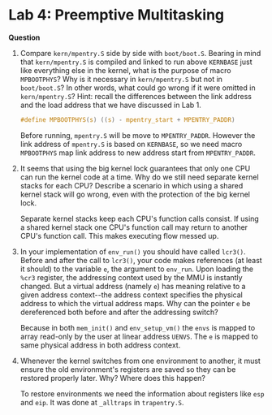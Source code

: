 # Lab 4: Preemptive Multitasking

**Question**

1. Compare `kern/mpentry.S` side by side with `boot/boot.S`. Bearing in mind that `kern/mpentry.S` is compiled and linked to run above `KERNBASE` just like everything else in the kernel, what is the purpose of macro `MPBOOTPHYS`? Why is it necessary in `kern/mpentry.S` but not in `boot/boot.S`? In other words, what could go wrong if it were omitted in `kern/mpentry.S`? 
   Hint: recall the differences between the link address and the load address that we have discussed in Lab 1.

   ```c
   #define MPBOOTPHYS(s) ((s) - mpentry_start + MPENTRY_PADDR)
   ```

   Before running, `mpentry.S`  will be move to `MPENTRY_PADDR`. However the link address of `mpentry.S` is based on `KERNBASE`, so we need macro `MPBOOTPHYS` map link address to new address start from `MPENTRY_PADDR`.
   
2. It seems that using the big kernel lock guarantees that only one CPU can run the kernel code at a time. Why do we still need separate kernel stacks for each CPU? Describe a scenario in which using a shared kernel stack will go wrong, even with the protection of the big kernel lock.

   Separate kernel stacks keep each CPU's function calls consist. If using a shared kernel stack one CPU's function call may return to another CPU's function call. This makes executing flow messed up.

3. In your implementation of `env_run()` you should have called `lcr3()`. Before and after the call to `lcr3()`, your code makes references (at least it should) to the variable `e`, the argument to `env_run`. Upon loading the `%cr3` register, the addressing context used by the MMU is instantly changed. But a virtual address (namely `e`) has meaning relative to a given address context--the address context specifies the physical address to which the virtual address maps. Why can the pointer `e` be dereferenced both before and after the addressing switch?

   Because in both `mem_init()` and `env_setup_vm()` the `envs` is mapped to array read-only by the user at linear address `UENVS`. The `e` is mapped to same physical address in both address context.

4. Whenever the kernel switches from one environment to another, it must ensure the old environment's registers are saved so they can be restored properly later. Why? Where does this happen?

   To restore environments we need the information about registers like `esp`  and `eip`.  It was done at `_alltraps` in `trapentry.S`. 
